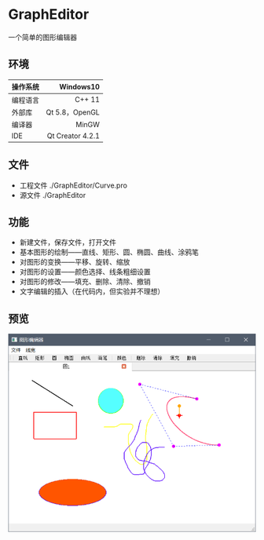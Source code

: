 # GraphEditor

一个简单的图形编辑器

## 环境

| 操作系统        | Windows10   |  
| --------   | -----:  | 
| 编程语言     | C++ 11 |   
| 外部库        |   Qt 5.8，OpenGL   |   
| 编译器        |    MinGW    | 
| IDE        |    Qt Creator 4.2.1    |  

## 文件

- 工程文件 ./GraphEditor/Curve.pro
- 源文件 ./GraphEditor

## 功能

- 新建文件，保存文件，打开文件
- 基本图形的绘制——直线、矩形、圆、椭圆、曲线、涂鸦笔
- 对图形的变换——平移、旋转、缩放
- 对图形的设置——颜色选择、线条粗细设置
- 对图形的修改——填充、删除、清除、撤销
- 文字编辑的插入（在代码内，但实验并不理想）

## 预览

![截图](./截图.png)